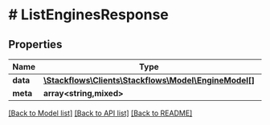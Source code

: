 # # ListEnginesResponse

## Properties

Name | Type | Description | Notes
------------ | ------------- | ------------- | -------------
**data** | [**\Stackflows\Clients\Stackflows\Model\EngineModel[]**](EngineModel.md) |  | [optional]
**meta** | **array<string,mixed>** |  | [optional]

[[Back to Model list]](../../README.md#models) [[Back to API list]](../../README.md#endpoints) [[Back to README]](../../README.md)
